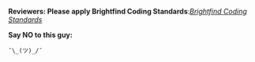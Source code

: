 **Reviewers: Please apply Brightfind Coding Standards**:*[Brightfind Coding Standards](https://github.com/Brightfind/)*

**Say NO to this guy:**

```
¯\_(ツ)_/¯ 
```
